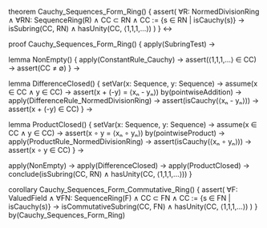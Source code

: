 theorem Cauchy_Sequences_Form_Ring() {
  assert(
    ∀R: NormedDivisionRing ∧
    ∀RN: SequenceRing(R) ∧
    CC ⊂ RN ∧
    CC := {s ∈ RN | isCauchy(s)} →
    isSubring(CC, RN) ∧
    hasUnity(CC, ⟨1,1,1,...⟩)
  )
} ↔

proof Cauchy_Sequences_Form_Ring() {
  apply(SubringTest) →
  
  lemma NonEmpty() {
    apply(ConstantRule_Cauchy) →
    assert(⟨1,1,1,...⟩ ∈ CC) →
    assert(CC ≠ ∅)
  } →

  lemma DifferenceClosed() {
    setVar(x: Sequence, y: Sequence) →
    assume(x ∈ CC ∧ y ∈ CC) →
    assert(x + (-y) = ⟨xₙ - yₙ⟩) by(pointwiseAddition) →
    apply(DifferenceRule_NormedDivisionRing) →
    assert(isCauchy(⟨xₙ - yₙ⟩)) →
    assert(x + (-y) ∈ CC)
  } →

  lemma ProductClosed() {
    setVar(x: Sequence, y: Sequence) →
    assume(x ∈ CC ∧ y ∈ CC) →
    assert(x ∘ y = ⟨xₙ ∘ yₙ⟩) by(pointwiseProduct) →
    apply(ProductRule_NormedDivisionRing) →
    assert(isCauchy(⟨xₙ ∘ yₙ⟩)) →
    assert(x ∘ y ∈ CC)
  } →

  apply(NonEmpty) →
  apply(DifferenceClosed) →
  apply(ProductClosed) →
  conclude(isSubring(CC, RN) ∧ hasUnity(CC, ⟨1,1,1,...⟩))
}

corollary Cauchy_Sequences_Form_Commutative_Ring() {
  assert(
    ∀F: ValuedField ∧
    ∀FN: SequenceRing(F) ∧
    CC ⊂ FN ∧
    CC := {s ∈ FN | isCauchy(s)} →
    isCommutativeSubring(CC, FN) ∧
    hasUnity(CC, ⟨1,1,1,...⟩)
  )
} by(Cauchy_Sequences_Form_Ring)